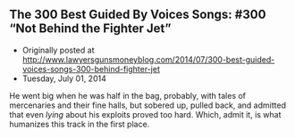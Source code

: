 ## The 300 Best Guided By Voices Songs: #300 “Not Behind the Fighter Jet”

 * Originally posted at http://www.lawyersgunsmoneyblog.com/2014/07/300-best-guided-voices-songs-300-behind-fighter-jet
 * Tuesday, July 01, 2014

He went big when he was half in the bag, probably, with tales of mercenaries and their fine halls, but sobered up, pulled back, and admitted that even _lying_ about his exploits proved too hard. Which, admit it, is what humanizes this track in the first place.